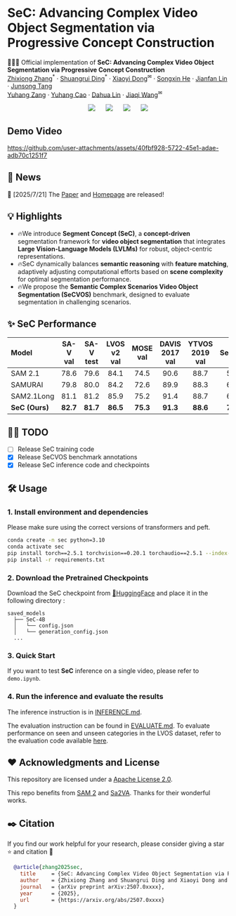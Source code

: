 # SeC: Advancing Complex Video Object Segmentation via Progressive Concept Construction

🚀🚀🚀 Official implementation of **SeC: Advancing Complex Video Object Segmentation via Progressive Concept Construction**

<p align="left" style="font-size: 1 em; margin-top: -1em">
    <a href="https://github.com/rookiexiong7/">Zhixiong Zhang</a><sup>*</sup> ·
    <a href="https://mark12ding.github.io/">Shuangrui Ding</a><sup>*</sup> ·
    <a href="https://lightdxy.github.io/">Xiaoyi Dong</a><sup>✉</sup> ·
    <a href="https://github.com/OpenIXCLab/SeC">Songxin He</a> ·
    <a href="https://github.com/OpenIXCLab/SeC">Jianfan Lin</a> ·
    <a href="https://github.com/OpenIXCLab/SeC">Junsong Tang</a><br/>
    <a href="https://yuhangzang.github.io/">Yuhang Zang</a> ·
    <a href="https://scholar.google.com/citations?user=sJkqsqkAAAAJ">Yuhang Cao</a> ·
    <a href="http://dahua.site/">Dahua Lin</a> ·
    <a href="https://myownskyw7.github.io/">Jiaqi Wang</a><sup>✉</sup>
</p>

<p align="center" style="font-size: 5 em; margin-top: 0.5em">
    <a href="https://arxiv.org/abs/xxx" style="text-decoration: none; margin: 0 10px;">
    <img src="https://img.shields.io/badge/Paper-arXiv-b31b1b?logo=arxiv&style=for-the-badge">
    </a>
    <a href="https://rookiexiong7.github.io/projects/SeC" style="text-decoration: none; margin: 0 10px;">
    <img src="https://img.shields.io/badge/Demo-GitHub%20Pages-2f2f2f?logo=github&style=for-the-badge">
    </a>
    <!-- <a href="https://huggingface.co/datasets/your-dataset-name" style="text-decoration: none; margin: 0 10px;">
    <img src="https://img.shields.io/badge/Demo-HuggingFace-orange?logo=huggingface&style=for-the-badge">
    </a> -->
    <a href="https://huggingface.co/OpenIXCLab/SeC-4B" style="text-decoration: none; margin: 0 10px;">
    <img src="https://img.shields.io/badge/Model-HuggingFace-orange?logo=huggingface&style=for-the-badge">
    </a>
    <a href="https://huggingface.co/datasets/OpenIXCLab/SeCVOS" style="text-decoration: none; margin: 0 10px;">
    <img src="https://img.shields.io/badge/Dataset-HuggingFace-orange?logo=huggingface&style=for-the-badge">
    </a>

</p>

## Demo Video
https://github.com/user-attachments/assets/40fbf928-5722-45e1-adae-adb70c1251f7

## 📜 News

🚀 [2025/7/21] The [Paper](https://arxiv.org/abs/2507.xxxxx) and [Homepage](https://rookiexiong7.github.io/projects/SeC/) are released!

## 💡 Highlights

- 🔥We introduce **Segment Concept (SeC)**, a **concept-driven** segmentation framework for **video object segmentation** that integrates **Large Vision-Language Models (LVLMs)** for robust, object-centric representations.
- 🔥SeC dynamically balances **semantic reasoning** with **feature matching**, adaptively adjusting computational efforts based on **scene complexity** for optimal segmentation performance.
- 🔥We propose the **Semantic Complex Scenarios Video Object Segmentation (SeCVOS)** benchmark, designed to evaluate segmentation in challenging scenarios.
<!-- where SeC achieves an **11.8-point improvement** over **SAM 2.1**, setting a new state-of-the-art in concept-aware VOS. -->

## ✨ SeC Performance
| Model | SA-V val | SA-V test | LVOS v2 val | MOSE val | DAVIS 2017 val | YTVOS 2019 val | SeCVOS |
| :------ | :------: | :------: | :------: | :------: | :------: | :------: | :------: |
| SAM 2.1 | 78.6 | 79.6 | 84.1 | 74.5 | 90.6 | 88.7 | 58.2 |
| SAMURAI | 79.8 | 80.0 | 84.2 | 72.6 | 89.9 | 88.3 | 62.2 |
| SAM2.1Long | 81.1 | 81.2 | 85.9 | 75.2 | 91.4 | 88.7 | 62.3 |
| **SeC (Ours)** | **82.7**  | **81.7** | **86.5**  | **75.3**  | **91.3** | **88.6** | **70.0** |

## 👨‍💻 TODO

- [ ] Release SeC training code
- [x] Release SeCVOS benchmark annotations
- [x] Release SeC inference code and checkpoints

## 🛠️ Usage

### 1. Install environment and dependencies
Please make sure using the correct versions of transformers and peft.
```bash
conda create -n sec python=3.10
conda activate sec
pip install torch==2.5.1 torchvision==0.20.1 torchaudio==2.5.1 --index-url https://download.pytorch.org/whl/cu121
pip install -r requirements.txt
```

### 2. Download the Pretrained Checkpoints

Download the SeC checkpoint from [🤗HuggingFace](https://huggingface.co/OpenIXCLab/SeC-4B) and place it in the following directory : 
```
saved_models
  ├── SeC-4B
  │   └── config.json
  │   └── generation_config.json
  ...
```

### 3. Quick Start
If you want to test **SeC** inference on a single video, please refer to `demo.ipynb`.

### 4. Run the inference and evaluate the results
The inference instruction is in [INFERENCE.md](vos_evaluation/INFERENCE.md). 

The evaluation instruction can be found in [EVALUATE.md](vos_evaluation/EVALUATE.md). To evaluate performance on seen and unseen categories in the LVOS dataset, refer to the evaluation code available [here](https://github.com/LingyiHongfd/lvos-evaluation).

## ❤️ Acknowledgments and License
This repository are licensed under a [Apache License 2.0](LICENSE). 

This repo benefits from [SAM 2](https://github.com/facebookresearch/sam2) and [Sa2VA](https://github.com/magic-research/Sa2VA). Thanks for their wonderful works.

## ✒️ Citation
If you find our work helpful for your research, please consider giving a star ⭐ and citation 📝
```bibtex
  @article{zhang2025sec,
    title     = {SeC: Advancing Complex Video Object Segmentation via Progressive Concept Construction},
    author    = {Zhixiong Zhang and Shuangrui Ding and Xiaoyi Dong and Yuhang Zang and Yuhang Cao and Dahua Lin and Jiaqi Wang},
    journal   = {arXiv preprint arXiv:2507.0xxxx},
    year      = {2025},
    url       = {https://arxiv.org/abs/2507.0xxxx}
  }
```
